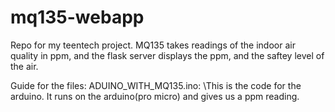 # mq135-webapp
Repo for my teentech project. 
MQ135 takes readings of the indoor air quality in ppm, and the flask server displays the ppm, and the saftey level of the air.

Guide for the files: 
ADUINO_WITH_MQ135.ino: \This is the code for the arduino. It runs on the arduino(pro micro) and gives us a ppm reading.
